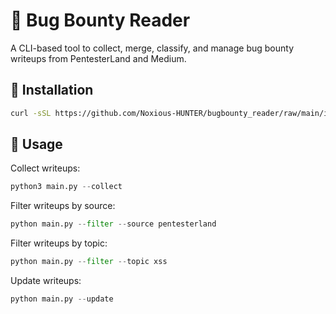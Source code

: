 # 🐞 Bug Bounty Reader

A CLI-based tool to collect, merge, classify, and manage bug bounty writeups from PentesterLand and Medium.

## 🚀 Installation

```bash
curl -sSL https://github.com/Noxious-HUNTER/bugbounty_reader/raw/main/install.sh | bash
```
## 🚀 Usage
Collect writeups:
```python
python3 main.py --collect
```
Filter writeups by source:
```python
python main.py --filter --source pentesterland
```
Filter writeups by topic:
```python
python main.py --filter --topic xss
```
Update writeups:
```python
python main.py --update
